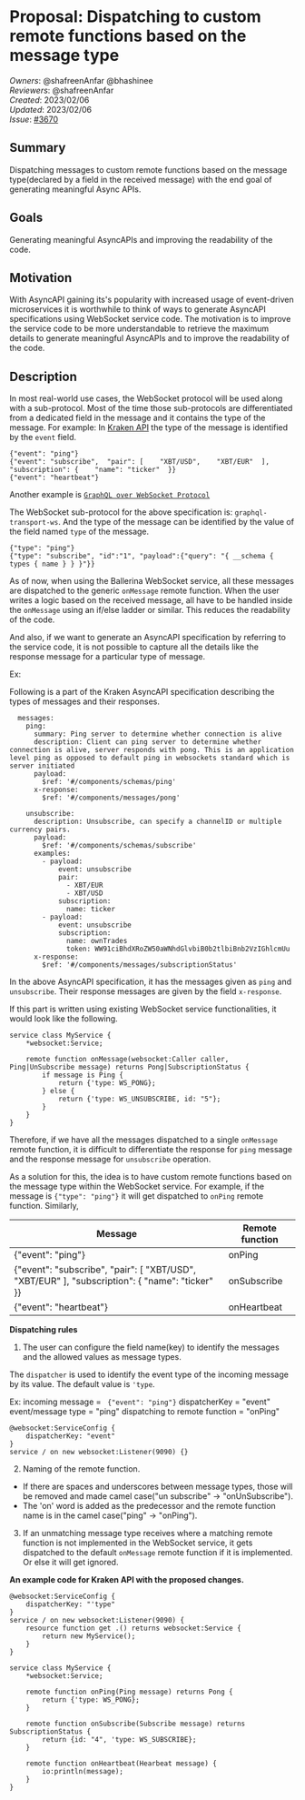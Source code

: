 # Proposal: Dispatching to custom remote functions based on the message type

_Owners_: @shafreenAnfar @bhashinee  
_Reviewers_: @shafreenAnfar    
_Created_: 2023/02/06  
_Updated_: 2023/02/06  
_Issue_: [#3670](https://github.com/ballerina-platform/ballerina-standard-library/issues/3670)  

## Summary
Dispatching messages to custom remote functions based on the message type(declared by a field in the received message) with the end goal of generating meaningful Async APIs.

## Goals
Generating meaningful AsyncAPIs and improving the readability of the code.

## Motivation

With AsyncAPI gaining its's popularity with increased usage of event-driven microservices it is worthwhile to think of ways to generate AsyncAPI specifications using WebSocket service code. The motivation is to improve the service code to be more understandable to retrieve the maximum details to generate meaningful AsyncAPIs and to improve the readability of the code.

## Description

In most real-world use cases, the WebSocket protocol will be used along with a sub-protocol. Most of the time those sub-protocols are differentiated from a dedicated field in the message and it contains the type of the message. For example: In [Kraken API](https://www.asyncapi.com/blog/websocket-part1) the type of the message is identified by the `event` field.

```
{"event": "ping"}
{"event": "subscribe",  "pair": [    "XBT/USD",    "XBT/EUR"  ],  "subscription": {    "name": "ticker"  }}
{"event": "heartbeat"}
```

Another example is [`GraphQL over WebSocket Protocol`](https://github.com/enisdenjo/graphql-ws/blob/master/PROTOCOL.md)

The WebSocket sub-protocol for the above specification is: `graphql-transport-ws`. And the type of the message can be identified by the value of the field named `type` of the message.

```
{"type": "ping"}
{"type": "subscribe", "id":"1", "payload":{"query": "{ __schema { types { name } } }"}}
```

As of now, when using the Ballerina WebSocket service, all these messages are dispatched to the generic `onMessage` remote function. When the user writes a logic based on the received message, all have to be handled inside the `onMessage` using an if/else ladder or similar. This reduces the readability of the code.

And also, if we want to generate an AsyncAPI specification by referring to the service code, it is not possible to capture all the details like the response message for a particular type of message.

Ex:

Following is a part of the Kraken AsyncAPI specification describing the types of messages and their responses.

```
  messages:
    ping:
      summary: Ping server to determine whether connection is alive
      description: Client can ping server to determine whether connection is alive, server responds with pong. This is an application level ping as opposed to default ping in websockets standard which is server initiated
      payload:
        $ref: '#/components/schemas/ping'
      x-response:
        $ref: '#/components/messages/pong'
        
    unsubscribe:
      description: Unsubscribe, can specify a channelID or multiple currency pairs.
      payload:
        $ref: '#/components/schemas/subscribe'
      examples:
        - payload:
            event: unsubscribe
            pair:
              - XBT/EUR
              - XBT/USD
            subscription:
              name: ticker
        - payload:
            event: unsubscribe
            subscription:
              name: ownTrades
              token: WW91ciBhdXRoZW50aWNhdGlvbiB0b2tlbiBnb2VzIGhlcmUu
      x-response:
        $ref: '#/components/messages/subscriptionStatus'    
```

In the above AsyncAPI specification, it has the messages given as `ping` and `unsubscribe`. Their response messages are given by the field `x-response`.

If this part is written using existing WebSocket service functionalities, it would look like the following.

```ballerina
service class MyService {
    *websocket:Service;

    remote function onMessage(websocket:Caller caller, Ping|UnSubscribe message) returns Pong|SubscriptionStatus {
        if message is Ping {
            return {'type: WS_PONG};
        } else {
            return {'type: WS_UNSUBSCRIBE, id: "5"};
        }
    }
}
```

Therefore, if we have all the messages dispatched to a single `onMessage` remote function, it is difficult to differentiate the response for `ping` message and the response message for `unsubscribe` operation.

As a solution for this, the idea is to have custom remote functions based on the message type within the WebSocket service. For example, if the message is `{"type": "ping"}` it will get dispatched to `onPing` remote function. Similarly,

Message | Remote function
-- | --
{"event": "ping"} | onPing
{"event": "subscribe",  "pair": [    "XBT/USD",    "XBT/EUR"  ],  "subscription": {    "name": "ticker"  }} | onSubscribe
{"event": "heartbeat"} | onHeartbeat

**Dispatching rules**

1. The user can configure the field name(key) to identify the messages and the allowed values as message types.

The `dispatcher` is used to identify the event type of the incoming message by its value. The default value is `'type`.

Ex:
incoming message = ` {"event": "ping"}`
dispatcherKey = "event"
event/message type = "ping"
dispatching to remote function = "onPing"

```ballerina
@websocket:ServiceConfig {
    dispatcherKey: "event"
}
service / on new websocket:Listener(9090) {}
```

2. Naming of the remote function.

- If there are spaces and underscores between message types, those will be removed and made camel case("un subscribe" -> "onUnSubscribe").
- The 'on' word is added as the predecessor and the remote function name is in the camel case("ping" -> "onPing").

3. If an unmatching message type receives where a matching remote function is not implemented in the WebSocket service, it gets dispatched to the default `onMessage` remote function if it is implemented. Or else it will get ignored.

**An example code for Kraken API with the proposed changes.**

```ballerina
@websocket:ServiceConfig {
    dispatcherKey: "'type"
}
service / on new websocket:Listener(9090) {
    resource function get .() returns websocket:Service {
        return new MyService();
    }
}

service class MyService {
    *websocket:Service;

    remote function onPing(Ping message) returns Pong {
        return {'type: WS_PONG};
    }

    remote function onSubscribe(Subscribe message) returns SubscriptionStatus {
        return {id: "4", 'type: WS_SUBSCRIBE};
    }

    remote function onHeartbeat(Hearbeat message) {
        io:println(message);
    }
}
```
